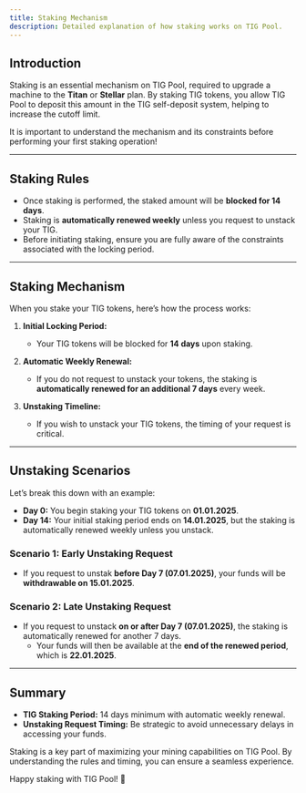 ```yaml
---
title: Staking Mechanism  
description: Detailed explanation of how staking works on TIG Pool.  
---
```



## Introduction  

Staking is an essential mechanism on TIG Pool, required to upgrade a machine to the **Titan** or **Stellar** plan. By staking TIG tokens, you allow TIG Pool to deposit this amount in the TIG self-deposit system, helping to increase the cutoff limit.  

It is important to understand the mechanism and its constraints before performing your first staking operation!  

---

## Staking Rules  

- Once staking is performed, the staked amount will be **blocked for 14 days**.  
- Staking is **automatically renewed weekly** unless you request to unstack your TIG.  
- Before initiating staking, ensure you are fully aware of the constraints associated with the locking period.  

---

## Staking Mechanism  

When you stake your TIG tokens, here’s how the process works:  

1. **Initial Locking Period:**  
   - Your TIG tokens will be blocked for **14 days** upon staking.  

2. **Automatic Weekly Renewal:**  
   - If you do not request to unstack your tokens, the staking is **automatically renewed for an additional 7 days** every week.  

3. **Unstaking Timeline:**  
   - If you wish to unstack your TIG tokens, the timing of your request is critical.  

---

## Unstaking Scenarios  

Let’s break this down with an example:  

- **Day 0:** You begin staking your TIG tokens on **01.01.2025**.  
- **Day 14:** Your initial staking period ends on **14.01.2025**, but the staking is automatically renewed weekly unless you unstack.  

### Scenario 1: Early Unstaking Request  

- If you request to unstak **before Day 7 (07.01.2025)**, your funds will be **withdrawable on 15.01.2025**.  

### Scenario 2: Late Unstaking Request  

- If you request to unstack **on or after Day 7 (07.01.2025)**, the staking is automatically renewed for another 7 days.  
  - Your funds will then be available at the **end of the renewed period**, which is **22.01.2025**.  

---


## Summary  

- **TIG Staking Period:** 14 days minimum with automatic weekly renewal.  
- **Unstaking Request Timing:** Be strategic to avoid unnecessary delays in accessing your funds.  

Staking is a key part of maximizing your mining capabilities on TIG Pool. By understanding the rules and timing, you can ensure a seamless experience.  

Happy staking with TIG Pool! 🚀  

